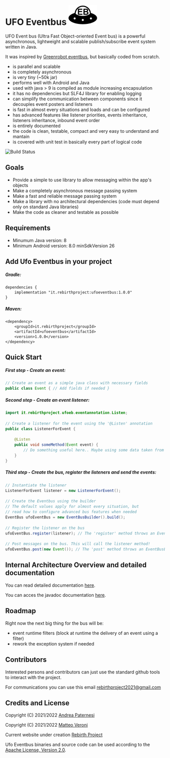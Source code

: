# UFO Eventbus ![Ufo Eventbus Icon](documentation/UfoEventBus.png)
UFO Event bus (Ultra Fast Object-oriented Event bus) is a powerful asynchronous, lightweight and scalable publish/subscribe event 
system written in Java.

It was inspired by [Greenrobot eventbus](https://github.com/greenrobot/EventBus), but basically coded from scratch.

* is parallel and scalable
* is completely asynchronous
* is very tiny (~50k jar)
* performs well with Android and Java
* used with java > 9 is compiled as module increasing encapsulation
* it has no dependencies but SLF4J library for enabling logging 
* can simplify the communication between components since it decouples event posters and listeners
* is fast in almost every situations and loads and can be configured
* has advanced features like listener priorities, events inheritance, listeners inheritance, inbound event order
* is entirely documented
* the code is clean, testable, compact and very easy to understand and mantain
* is covered with unit test in basically every part of logical code

![Build Status](https://github.com/Rebirth-Project/ufo-event-bus/actions/workflows/build.yml/badge.svg?raw=true)

## Goals
  * Provide a simple to use library to allow messaging within the app's objects
  * Make a completely asynchronous message passing system
  * Make a fast and reliable message passing system 
  * Make a library with no architectural dependencies (code must depend only on standard Java libraries)
  * Make the code as cleaner and testable as possible

## Requirements
- Minumum Java version: 8
- Minimum Android version: 8.0 minSdkVersion 26

## Add Ufo Eventbus in your project

##### Gradle:

```
dependencies {
    implementation "it.rebirthproject:ufoeventbus:1.0.0"
}
```
##### Maven:

```
<dependency>
    <groupId>it.rebirthproject</groupId>
    <artifactId>ufoeventbus</artifactId>
    <version>1.0.0</version>
</dependency>
```

## Quick Start

##### First step - Create an event:
``` java
// Create an event as a simple java class with necessary fields
public class Event { // Add fields if needed }
```

##### Second step - Create an event listener:
``` java
import it.rebirthproject.ufoeb.eventannotation.Listen;

// Create a listener for the event using the '@Listen' annotation
public class ListenerForEvent {
    
    @Listen
    public void someMethod(Event event) {
      	// Do something useful here.. Maybe using some data taken from the event...
    }
}
```

##### Third step - Create the bus, register the listeners and send the events:

``` java
// Instantiate the listener
ListenerForEvent listener = new ListenerForEvent();

// Create the Eventbus using the builder
// The default values apply for almost every situation, but
// read how to configure advanced bus features when needed
EventBus ufoEventBus = new EventBusBuilder().build();

// Register the listener on the bus
ufoEventBus.register(listener); // The 'register' method throws an EventBusException

// Post messages on the bus. This will call the listener method!
ufoEventBus.post(new Event()); // The 'post' method throws an EventBusException
```

## Internal Architecture Overview and detailed documentation
You can read detailed documentation [here](documentation/Documentation.md).

You can acces the javadoc documentation [here](https://www.rebirth-project.it/ufoeventbus/documentation/index.html).

## Roadmap
Right now the next big thing for the bus will be:

* event runtime filters (block at runtime the delivery of an event using a filter)
* rework the exception system if needed

## Contributors
Interested persons and contributors can just use the standard github tools to interact with the project.
 
For communications you can use this email [rebirthproject2021@gmail.com](mailto:rebirthproject2021@gmail.com)

## Credits and License
Copyright (C) 2021/2022 [Andrea Paternesi](https://github.com/patton73)
 
Copyright (C) 2021/2022 [Matteo Veroni](https://github.com/mavek87)  

Current website under creation [Rebirth Project](https://www.rebirth-project.it)

Ufo Eventbus binaries and source code can be used according to the [Apache License, Version 2.0](LICENSE.md).